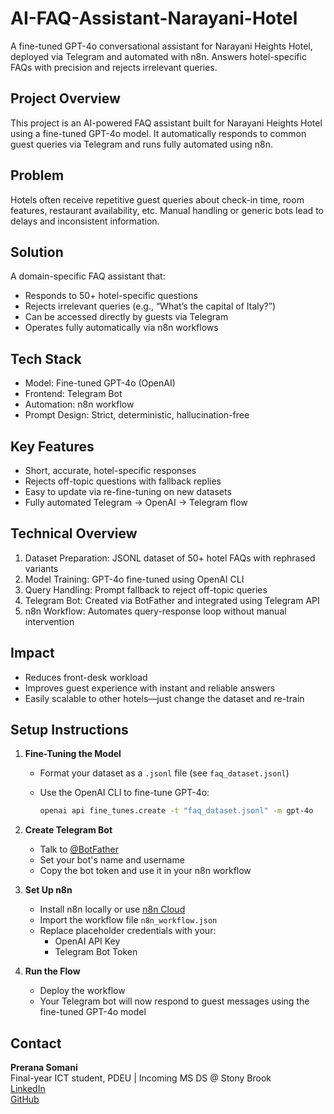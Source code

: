 # AI-FAQ-Assistant-Narayani-Hotel

A fine-tuned GPT-4o conversational assistant for Narayani Heights Hotel, deployed via Telegram and automated with n8n. Answers hotel-specific FAQs with precision and rejects irrelevant queries.

## Project Overview

This project is an AI-powered FAQ assistant built for Narayani Heights Hotel using a fine-tuned GPT-4o model. It automatically responds to common guest queries via Telegram and runs fully automated using n8n.

## Problem

Hotels often receive repetitive guest queries about check-in time, room features, restaurant availability, etc. Manual handling or generic bots lead to delays and inconsistent information.

## Solution

A domain-specific FAQ assistant that:
- Responds to 50+ hotel-specific questions
- Rejects irrelevant queries (e.g., “What’s the capital of Italy?”)
- Can be accessed directly by guests via Telegram
- Operates fully automatically via n8n workflows

## Tech Stack

- Model: Fine-tuned GPT-4o (OpenAI)
- Frontend: Telegram Bot
- Automation: n8n workflow
- Prompt Design: Strict, deterministic, hallucination-free

## Key Features

- Short, accurate, hotel-specific responses
- Rejects off-topic questions with fallback replies
- Easy to update via re-fine-tuning on new datasets
- Fully automated Telegram → OpenAI → Telegram flow

## Technical Overview

1. Dataset Preparation: JSONL dataset of 50+ hotel FAQs with rephrased variants
2. Model Training: GPT-4o fine-tuned using OpenAI CLI
3. Query Handling: Prompt fallback to reject off-topic queries
4. Telegram Bot: Created via BotFather and integrated using Telegram API
5. n8n Workflow: Automates query-response loop without manual intervention

## Impact

- Reduces front-desk workload
- Improves guest experience with instant and reliable answers
- Easily scalable to other hotels—just change the dataset and re-train

## Setup Instructions

1. **Fine-Tuning the Model**
   - Format your dataset as a `.jsonl` file (see `faq_dataset.jsonl`)
   - Use the OpenAI CLI to fine-tune GPT-4o:

     ```bash
     openai api fine_tunes.create -t "faq_dataset.jsonl" -m gpt-4o
     ```

2. **Create Telegram Bot**
   - Talk to [@BotFather](https://t.me/BotFather)
   - Set your bot's name and username
   - Copy the bot token and use it in your n8n workflow

3. **Set Up n8n**
   - Install n8n locally or use [n8n Cloud](https://n8n.io)
   - Import the workflow file `n8n_workflow.json`
   - Replace placeholder credentials with your:
     - OpenAI API Key
     - Telegram Bot Token

4. **Run the Flow**
   - Deploy the workflow
   - Your Telegram bot will now respond to guest messages using the fine-tuned GPT-4o model


## Contact

**Prerana Somani**  
Final-year ICT student, PDEU | Incoming MS DS @ Stony Brook  
[LinkedIn](https://www.linkedin.com/in/prerana-somani-672241256/)  
[GitHub](https://github.com/PreranaSomani)
